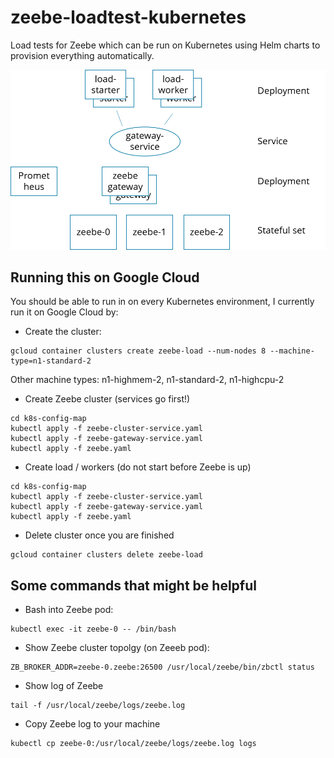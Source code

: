 # zeebe-loadtest-kubernetes
Load tests for Zeebe which can be run on Kubernetes using Helm charts to provision everything automatically.

![Load Test Setup](setup.png)

## Running this on Google Cloud

You should be able to run in on every Kubernetes environment, I currently run it on Google Cloud by:

* Create the cluster:
```
gcloud container clusters create zeebe-load --num-nodes 8 --machine-type=n1-standard-2
```

Other machine types: n1-highmem-2, n1-standard-2, n1-highcpu-2

* Create Zeebe cluster (services go first!)

```
cd k8s-config-map
kubectl apply -f zeebe-cluster-service.yaml
kubectl apply -f zeebe-gateway-service.yaml
kubectl apply -f zeebe.yaml
```

* Create load / workers (do not start before Zeebe is up)

```
cd k8s-config-map
kubectl apply -f zeebe-cluster-service.yaml
kubectl apply -f zeebe-gateway-service.yaml
kubectl apply -f zeebe.yaml
```

* Delete cluster once you are finished

```
gcloud container clusters delete zeebe-load
```

## Some commands that might be helpful

* Bash into Zeebe pod:

```
kubectl exec -it zeebe-0 -- /bin/bash
```

* Show Zeebe cluster topolgy (on Zeeeb pod):
```
ZB_BROKER_ADDR=zeebe-0.zeebe:26500 /usr/local/zeebe/bin/zbctl status
```

* Show log of Zeebe
```
tail -f /usr/local/zeebe/logs/zeebe.log
```

* Copy Zeebe log to your machine
```
kubectl cp zeebe-0:/usr/local/zeebe/logs/zeebe.log logs
```
